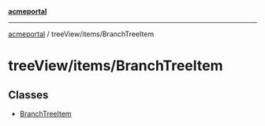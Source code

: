 [**acmeportal**](../../../README.md)

***

[acmeportal](../../../README.md) / treeView/items/BranchTreeItem

# treeView/items/BranchTreeItem

## Classes

- [BranchTreeItem](classes/BranchTreeItem.md)
